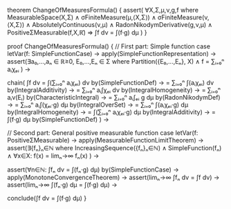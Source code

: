 theorem ChangeOfMeasuresFormula() {
  assert(
    ∀X,Σ,μ,ν,g,f where
    MeasurableSpace(X,Σ) ∧
    σFiniteMeasure(μ,⟨X,Σ⟩) ∧
    σFiniteMeasure(ν,⟨X,Σ⟩) ∧
    AbsolutelyContinuous(ν,μ) ∧
    RadonNikodymDerivative(g,ν,μ) ∧
    PositiveΣMeasurable(f,X,ℝ̄) ⇒
    ∫f dν = ∫(f·g) dμ
  )
}

proof ChangeOfMeasuresFormula() {
  // First part: Simple function case
  letVar(f: SimpleFunctionCase) →
  apply(SimpleFunctionRepresentation) →
  assert(∃a₀,...,aₙ ∈ ℝ≥0, E₀,...,Eₙ ∈ Σ where
    Partition({E₀,...,Eₙ}, X) ∧
    f = ∑ᵢ₌₀ⁿ aᵢχₑᵢ
  ) →
  
  chain(
    ∫f dν 
    = ∫(∑ᵢ₌₀ⁿ aᵢχₑᵢ) dν             by(SimpleFunctionDef) →
    = ∑ᵢ₌₀ⁿ ∫(aᵢχₑᵢ) dν             by(IntegralAdditivity) →
    = ∑ᵢ₌₀ⁿ aᵢ∫χₑᵢ dν               by(IntegralHomogeneity) →
    = ∑ᵢ₌₀ⁿ aᵢν(Eᵢ)                 by(CharacteristicIntegral) →
    = ∑ᵢ₌₀ⁿ aᵢ∫ₑᵢ g dμ              by(RadonNikodymDef) →
    = ∑ᵢ₌₀ⁿ aᵢ∫(χₑᵢ·g) dμ           by(IntegralOverSet) →
    = ∑ᵢ₌₀ⁿ ∫(aᵢχₑᵢ·g) dμ           by(IntegralHomogeneity) →
    = ∫(∑ᵢ₌₀ⁿ aᵢχₑᵢ·g) dμ           by(IntegralAdditivity) →
    = ∫(f·g) dμ                     by(SimpleFunctionDef)
  ) →

  // Second part: General positive measurable function case
  letVar(f: PositiveΣMeasurable) →
  apply(MeasurableFunctionLimitTheorem) →
  assert(∃{fₙ}ₙ∈ℕ where
    IncreasingSequence({fₙ}ₙ∈ℕ) ∧
    SimpleFunction(fₙ) ∧
    ∀x∈X: f(x) = limₙ→∞ fₙ(x)
  ) →
  
  assert(∀n∈ℕ: ∫fₙ dν = ∫(fₙ·g) dμ)    by(SimpleFunctionCase) →
  apply(MonotoneConvergenceTheorem) →
  assert(limₙ→∞ ∫fₙ dν = ∫f dν) →
  assert(limₙ→∞ ∫(fₙ·g) dμ = ∫(f·g) dμ) →
  
  conclude(∫f dν = ∫(f·g) dμ)
}